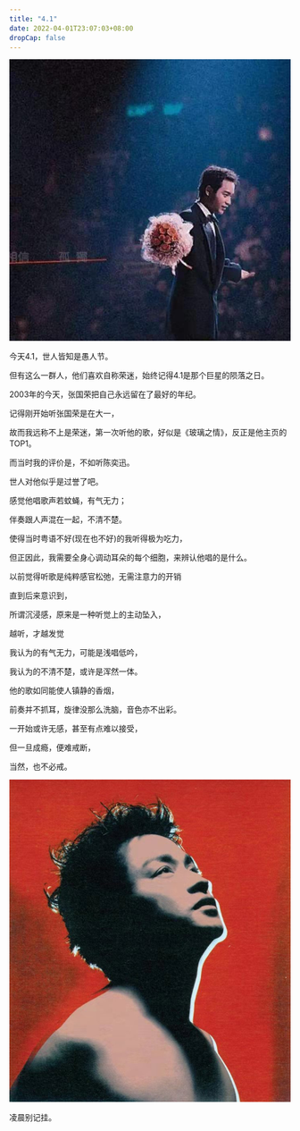 ```yaml
---
title: "4.1"
date: 2022-04-01T23:07:03+08:00
dropCap: false
---
```


![Leslie.jpg](/images/Leslie.jpg)

今天4.1，世人皆知是愚人节。

但有这么一群人，他们喜欢自称荣迷，始终记得4.1是那个巨星的陨落之日。

2003年的今天，张国荣把自己永远留在了最好的年纪。

记得刚开始听张国荣是在大一，

故而我远称不上是荣迷，第一次听他的歌，好似是《玻璃之情》，反正是他主页的TOP1。

而当时我的评价是，不如听陈奕迅。 

世人对他似乎是过誉了吧。

感觉他唱歌声若蚊蝇，有气无力；

伴奏跟人声混在一起，不清不楚。

使得当时粤语不好(现在也不好)的我听得极为吃力，

但正因此，我需要全身心调动耳朵的每个细胞，来辨认他唱的是什么。

以前觉得听歌是纯粹感官松弛，无需注意力的开销

直到后来意识到，

所谓沉浸感，原来是一种听觉上的主动坠入，

越听，才越发觉

我认为的有气无力，可能是浅唱低吟，

我认为的不清不楚，或许是浑然一体。

他的歌如同能使人镇静的香烟，

前奏并不抓耳，旋律没那么洗脑，音色亦不出彩。

一开始或许无感，甚至有点难以接受，

但一旦成瘾，便难戒断，

当然，也不必戒。


![午后红茶.jpg](/images/午后红茶.jpg "《午后红茶》封面")

凌晨别记挂。
